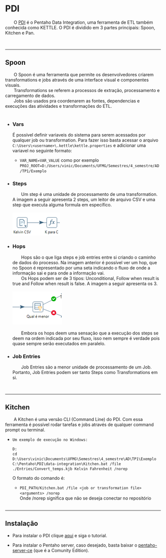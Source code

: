 # PDI
&ensp;&ensp;&ensp;&ensp;O [PDI](https://help.hitachivantara.com/Documentation/Pentaho/9.3/Products/Pentaho_Data_Integration) é o Pentaho Data Integration, uma ferramenta de ETL também conhecida como KETTLE. O PDI é dividido em 3 partes principais: Spoon, Kitchen e Pan.

</br>  

---  
## Spoon 
&ensp;&ensp;&ensp;&ensp;O Spoon é uma ferramenta que permite os desenvolvedores criarem transformations e jobs através de uma interface visual e componentes visuais.    
&ensp;&ensp;&ensp;&ensp;Transformations se referem a processos de extração, processamento e carregamento de dados.   
&ensp;&ensp;&ensp;&ensp;Jobs são usados pra coordenarem as fontes, dependencias e execuções das atividades e transformações do ETL.</br></br>  

* ### Vars
  É possível definir variaveis do sistema para serem acessados por qualquer job ou transformation. Para fazer isso basta acessar o arquivo
  `C:\Users\<username>\.kettle\kettle.properties` e adicionar uma variavel no seguinte formato:
  * `VAR_NAME=VAR_VALUE` como por exemplo `PROJ_ROOT=D:/Users/vinic/Documents/UFMG/Semestres/4_semestre/AD/TP1/Exemplo`

* ### Steps
  &ensp;&ensp;&ensp;&ensp;Um step é uma unidade de processamento de uma transformation. A imagem a seguir apresenta 2 steps, um leitor de arquivo CSV e uma step que executa alguma formula em específico.  
  </br>![alt text](https://github.com/vinciusb/TP1-AD/blob/main/Img/Steps.png?raw=true)</br>   
* ### Hops  
  &ensp;&ensp;&ensp;&ensp;Hops são o que liga steps e job entries entre si criando o caminho de dados do processo. Na imagem anterior é possível ver um hop, que no Spoon é representado por uma seta indicando o fluxo de onde a informação sai e para onde a informação vai.  
  &ensp;&ensp;&ensp;&ensp;Os Hops podem ser de 3 tipos: Unconditional, Follow when result is true and Follow when result is false. A imagem a seguir apresenta os 3.  
  </br>![alt text](https://github.com/vinciusb/TP1-AD/blob/main/Img/Hops.png?raw=true)</br>  
  &ensp;&ensp;&ensp;&ensp;Embora os hops deem uma sensação que a execução dos steps se deem na ordem indicada por seu fluxo, isso nem sempre é verdade pois quase sempre serão executados em paralelo.
* ### Job Entries
  &ensp;&ensp;&ensp;&ensp;Job Entries são a menor unidade de processamento de um Job. Portanto, Job Entries podem ser tanto Steps como Transformations em si.

</br>  

---  
## Kitchen
&ensp;&ensp;&ensp;&ensp;A Kitchen é uma versão CLI (Command Line) do PDI. Com essa ferramenta é possível rodar tarefas e jobs através de qualquer command prompt ou terminal.  
* `Um exemplo de execução no Windows:`
  ```
  D:
  cd D:\Users\vinic\Documents\UFMG\Semestres\4_semestre\AD\TP1\Exemplo 
  C:\Pentaho\PDI\data-integration\Kitchen.bat /file ./Entries/Convert_temps.kjb Kelvin Fahrenheit /norep  
  ```  
  O formato do comando é:  
    * `PDI_PATH/Kitchen.bat /file <job or transformation file> <arguments> /norep`  
    Onde /norep significa que não se deseja conectar no repositório

  </br>

---  
## Instalação
* Para instalar o PDI clique [aqui](https://www.ericknishimoto.com.br/como-instalar-o-pentaho-data-integration-pdi-no-windows/) e siga o tutorial.

* Para instalar o Pentaho server, caso desejado, basta baixar o [pentaho-server-ce](https://sourceforge.net/projects/pentaho/files/Pentaho-9.3/server/) (que é a Comunity Edition).